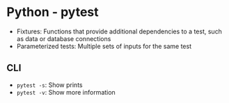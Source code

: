 # Python - pytest

- Fixtures: Functions that provide additional dependencies to a test, such as data or database connections
- Parameterized tests: Multiple sets of inputs for the same test

## CLI

- `pytest -s`: Show prints
- `pytest -v`: Show more information